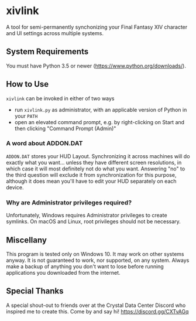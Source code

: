 # xivlink

A tool for semi-permanently synchonizing your Final Fantasy XIV character and UI settings across multiple systems.

## System Requirements

You must have Python 3.5 or newer (https://www.python.org/downloads/).

## How to Use

`xivlink` can be invoked in either of two ways

* run `xivlink.py` as administrator, with an applicable version of Python in your `PATH`
* open an elevated command prompt, e.g. by right-clicking on Start and then clicking "Command Prompt (Admin)"

### A word about ADDON.DAT

`ADDON.DAT` stores your HUD Layout. Synchronizing it across machines will do exactly what you want... unless they have different screen resolutions, in which case it will most definitely not do what you want. Answering "no" to the third question will exclude it from synchronization for this purpose, although it does mean you'll have to edit your HUD separately on each device.

### Why are Administrator privileges required?

Unfortunately, Windows requires Administrator privileges to create symlinks. On macOS and Linux, root privileges should not be necessary.

## Miscellany

This program is tested only on Windows 10. It may work on other systems anyway. It is not guaranteed to work, nor supported, on any system. Always make a backup of anything you don't want to lose before running applications you downloaded from the internet.

## Special Thanks

A special shout-out to friends over at the Crystal Data Center Discord who inspired me to create this. Come by and say hi! https://discord.gg/CXTvAGq